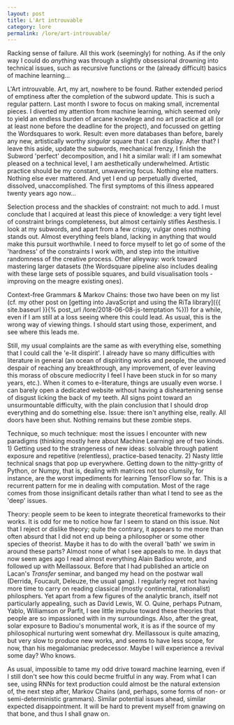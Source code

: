 ```yaml
---
layout: post
title: L'Art introuvable 
category: lore
permalink: /lore/art-introuvable/
---
```


Racking sense of failure. All this work (seemingly) for nothing. As if the only way I could do _anything_ was through a slightly obsessional drowning into technical issues, such as recursive functions or the (already difficult) basics of machine learning...


L'Art introuvable. Art, my art, nowhere to be found. Rather extended period of emptiness after the completion of the subword update. This is such a regular pattern. Last month I swore to focus on making small, incremental pieces. I diverted my attention from machine learning, which seemed only to yield an endless burden of arcane knowlege and no art practice at all (or at least none before the deadline for the project), and focussed on getting the Wordsquares to work. Result: even more databases than before, barely any new, artistically worthy _singular_ square that I can display. After that? I leave this aside, update the subwords, mechanical frenzy, I finish the Subword 'perfect' decomposition, and I hit a similar wall: if I am somewhat pleased on a technical level, I am aesthetically underwhelmed. Artistic practice should be my constant, unwavering focus. Nothing else matters. Nothing else ever mattered. And yet I end up perpetually diverted, dissolved, unaccomplished. The first symptoms of this illness appeared twenty years ago now...

Selection process and the shackles of constraint: not much to add. I must conclude that I acquired at least this piece of knowledge: a very tight level of constraint brings completeness, but almost certainly stifles Aesthesis. I look at my subwords, and apart from a few crispy, vulgar ones nothing stands out. Almost everything feels bland, lacking in anything that would make this pursuit worthwhile. I need to force myself to let go of some of the 'hardness' of the constraints I work with, and step into the intuitive randomness of the creative process. Other alleyway: work toward mastering larger datasets (the Wordsquare pipeline also includes dealing with these large sets of possible squares, and build visualisation tools - improving on the meagre existing ones).  

Context-free Grammars & Markov Chains: those two have been on my list (cf. my other post on [getting into JavaScript and using the RiTa library]({{ site.baseurl }}{% post_url /lore/2018-06-08-js-temptation %})) for a while, even if I am still at a loss seeing where this could lead. As usual, this is the wrong way of viewing things. I should start using those, experiment, and see where this leads me. 

Still, my usual complaints are the same as with everything else, something that I could call the 'e-lit dispirit'. I already have so many difficulties with literature in general (an ocean of dispiriting works and people, the unmoved despair of reaching any breakthrough, any improvement, of ever leaving this morass of obscure mediocrity I feel I have been stuck in for so many years, etc.). When it comes to e-literature, things are usually even worse. I can barely open a dedicated website without having a disheartening sense of disgust licking the back of my teeth. All signs point toward an unsurmountable difficulty, with the plain conclusion that I should drop everything and do something else. Issue: there isn't anything else, really. All doors have been shut. Nothing remains but these zombie steps.

Technique, so much technique: most the issues I encounter with new paradigms (thinking mostly here about Machine Learning) are of two kinds. 1) Getting used to the strangeness of new ideas: solvable through patient exposure and repetitive (relentless), practice-based tenacity. 2) Nasty little technical snags that pop up everywhere. Getting down to the nitty-gritty of Python, or Numpy, that is, dealing with matrices not too clumsily, for instance, are the worst impediments for learning TensorFlow so far. This is a recurrent pattern for me in dealing with computation. Most of the rage comes from those insignificant details rather than what I tend to see as the 'deep' issues. 

Theory: people seem to be keen to integrate theoretical frameworks to their works. It is odd for me to notice how far I seem to stand on this issue. Not that I reject or dislike theory; quite the contrary, it appears to me more than often absurd that I did not end up being a philosopher or some other species of theorist. Maybe it has to do with the overall 'bath' we swim in around these parts? Almost none of what I see appeals to me. In days that now seem ages ago I read almost everything Alain Badiou wrote, and followed up with Meillassoux. Before that I had published an article on Lacan's _Transfer_ seminar, and banged my head on the postwar wall (Derrida, Foucault, Deleuze, the usual gang). I regularly regret not having more time to carry on reading classical (mostly continental, rationalist) philosphers. Yet apart from a few figures of the  analytic branch, itself not particularly appealing, such as David Lewis, W. O. Quine, perhaps Putnam, Yablo, Williamson or Parfit, I see little impulse toward these theories that people are so impassioned with in my surroundings. Also, after the great, solar exposure to Badiou's monumental work, it is as if the source of my philosophical nurturing went somewhat dry. Meillassoux is quite amazing, but very slow to produce new works, and seems to have less scope, for now, than his megalomaniac predecessor. Maybe I will experience a revival some day? Who knows.  

As usual, impossible to tame my odd drive toward machine learning, even if I still don't see how this could becme fruitful in any way. From what I can see, using RNNs for text production could almost be the natural extension of, the next step after, Markov Chains (and, perhaps, some forms of non- or semi-deterministic grammars). Similar potential issues ahead, similar expected disappointment. It will be hard to prevent myself from gnawing on that bone, and thus I shall gnaw on. 
